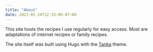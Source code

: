 ```yaml
---
title: "About"
date: 2021-05-24T12:33:09-07:00
---
```


This site hosts the recipes I use regularly for easy access. Most are adaptations of internet recipes or family recipes.

The site itself was built using Hugo with the [Tanka](https://github.com/nanxstats/hugo-tanka) theme.
